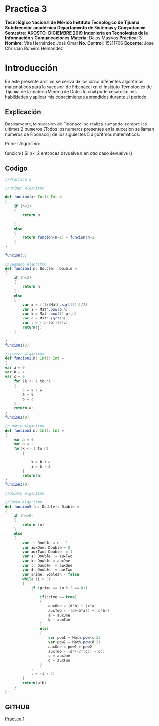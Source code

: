# Practica 3
**Tecnológico Nacional de México
Instituto Tecnológico de Tijuana
Subdirección académica
Departamento de Sistemas y Computación
Semestre: AGOSTO- DICIEMBRE 2019**
**Ingeniería en Tecnologías de la Información y Comunicaciones**
**Materia**: Datos Masivos
**Practica**: 3
**Nombre**: Vite Hernández José Omar
**No. Control**: 15211706
**Docente**: Jose Christian Romero Hernandez


# Introducción

En este presente archivo se deriva de los cinco diferentes algoritmos matematicos para la sucesion de Fibonacci en el Instituto Tecnologico de Tijuana de la materia Mineria de Datos lo cual pude desarollar mis habilidades y aplicar mis conocimientos aprendidos durante el periodo

## Explicación 

Basicamente, la sucesion de Fibonacci se realiza sumando siempre los ultimos 2 numeros (Todos los numeros presentes en la sucesion se llaman
numeros de Fibonacci) de los siguientes 5 algoritmos matematicos:

Primer Algoritmo:

funcion()
Si n < 2 entonces
    devuelve n
en otro caso
    devuelve ()

## Codigo
```scala
//Practica 3

//Primer Algoritmo

def funcion(n: Int): Int = 
{
    if (n<2)
    {
        return n

    }
    else
    {
        return funcion(n-1) + funcion(n-2)
    }
}

funcion(5)

//Segundo Algoritmo
def funcion1(n: Double): Double =
{
    if (n<2)
    {
        return n
    }
    else
    {
        var p = ((1+(Math.sqrt(5)))/2)
        var a = Math.pow(p,n)
        var b = Math.pow((1-p),n)
        var c = Math.sqrt(5)
        var j = ((a-(b)))/(c)
        return(j)
    }

}
funcion1(2)

//Tercer Algoritmo
def funcion2(n: Int): Int =
{
var a = 0
var b = 1
var c = 0
    for (k <- 1 to n)
    {
        c = b + a
        a = b
        b = c
    }
    return(a)
}
funcion2(9)

//Cuarto Algoritmo
def funcion3(n: Int): Int =
{
    var a = 0
    var b = 1
    for(k <- 1 to n)
        {

            b = b + a
            a = b - a
        }
        return(a)
}
funcion3(9)

//Quinto Algoritmo

//Sexto Algoritmo
def funcion5 (n: Double): Double = 
{
    if (n<=0)
    {
        return (n)
    }
    else
    {
        var i: Double = n - 1
        var auxOne: Double = 0
        var auxTwo: Double  = 1 
        var a: Double  = auxTwo
        var b: Double = auxOne
        var c: Double  = auxOne
        var d: Double  = auxTwo
        var prime: Boolean = false
        while (i > 0)
        {
            if (prime == (n % 2 == 0))
            {
                if(prime == true)
                {
                    auxOne = (d*b) + (c*a)
                    auxTwo = ((d+(b*a)) + (c*b))
                    a = auxOne
                    b = auxTwo  
                }
                else
                {
                    var pow1 = Math.pow(c,2)
                    var pow2 = Math.pow(d,2)
                    auxOne = pow1 + pow2
                    auxTwo = (d*((2*(c)) + d))
                    c = auxOne
                    d = auxTwo 
                }
            }
            i = (i / 2)   
        }
        return(a+b)
    }
}'
```
## GITHUB

[Practica 1](https://github.com/joseomarvite/BigData/blob/Unidad_1/Practicas_tareas/Practica%201/practica1.scala)

```

